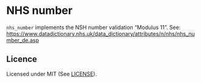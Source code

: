 # NHS number

`nhs_number` implements the NSH number validation “Modulus 11”.
See: https://www.datadictionary.nhs.uk/data_dictionary/attributes/n/nhs/nhs_number_de.asp


## Licence

Licensed under MIT (See [LICENSE](./LICENSE)).
